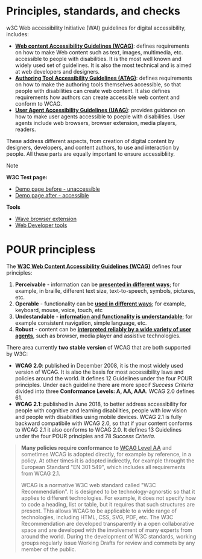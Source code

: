 # Principles, standards, and checks

w3C Web accessibility Initiative (WAI) guidelines for digital accessibility, includes:


- **[Web content Accessibility Guidelines (WCAG)](https://www.w3.org/WAI/standards-guidelines/wcag/)**: defines requirements on how to make Web content such as text, images, multimedia, etc. accessible to people with disabilities. It is the most well known and widely used set of guidelines. It is also the most technical and is aimed at web developers and designers.
- **[Authoring Tool Accessibility Guidelines (ATAG)](https://www.w3.org/WAI/standards-guidelines/atag/)**: defines requirements on how to make the authoring tools themselves accessible, so that people with disabilities can create web content. It also defines requirements how authors can create accessible web content and conform to WCAG.
- **[User Agent Accessibility Guidelines (UAAG)](https://www.w3.org/WAI/standards-guidelines/uaag/)**: provides guidance on how to make user agents accessible to poeple with disabilities. User agents include web browsers, browser extension, media players, readers.

These address different aspects, from creation of digital content by designers, developers, and content authors, to use and interaction by people. All these parts are equally important to ensure accessibliity.


> [!NOTE]
> **W3C Test page:**
> - [Demo page before - unaccessible](https://www.w3.org/WAI/demos/bad/before/home.html)
> - [Demo page after - accessible](https://www.w3.org/WAI/demos/bad/after/home.html)
>
> **Tools**
> - [Wave browser extension](https://wave.webaim.org/extension/)
> - [Web Developer tools](https://chromewebstore.google.com/detail/web-developer/bfbameneiokkgbdmiekhjnmfkcnldhhm)

# POUR principless

The [**W3C Web Content Accessibility Guidelines (WCAG)**](https://www.w3.org/WAI/standards-guidelines/wcag/) defines four principles:

1. **Perceivable** - information can be **<u>presented in different ways</u>**; for example, in braille, different text size, text-to-speech, symbols, pictures, etc.
2. **Operable** - functionality can be **<u>used in different ways</u>**; for example, keyboard, mouse, voice, touch, etc
3. **Undestandable** - **<u>information and functionality is understandable</u>**; for example consistent navigation, simple language, etc.
4. **Robust** - content can be **<u>interpreted reliably by a wide variety of user agents</u>**, such as browser, media player and assistive technologies.

There area currently **two stable version** of WCAG that are both supported by W3C:
- **WCAG 2.0**: published in December 2008, it is the most widely used version of WCAG. It is also the basis for most accessibility laws and policies around the world. It defines 12 Guidelines under the four POUR principles. Under each guideline there are more specif *Success Criteria* divided into three **Conformance Levels: A, AA, AAA**. WCAG 2.0 defines 61.
- **WCAG 2.1**: published in June 2018, to better address accessibility for people with cognitive and learning disabilities, people with low vision and people with disabilities using mobile devices. WCAG 2.1 is fully backward compatibile with WCAG 2.0, so that if your content conforms to WCAG 2.1 it also conforms to WCAG 2.0.
It defines 13 Guidelines under the four POUR principles and 78 *Success Criteria*.

> **Many policies require conformance to <u>WCAG Level AA</u>** and sometimes WCAG is adopted directly, for example by reference, in a policy. At other times it is adopted indirectly, for example throught the European Standard "EN 301 549", which includes all requirements from WCAG 2.1.
>
> WCAG is a normative W3C web standard called "W3C Recommendation". It is designed to be technology-agnorstic so that it applies to different technologies. For example, it does not specify how to code a heading, list or table, but it requires that such structures are present. This allows WCAG to be applicable to a wide range of technologies, including HTML, CSS, SVG, PDF, etc. The W3C Recommendation are developed transparently in a open collaborative space and are developed with the involvement of many experts from around the world. During the development of W3C standards, working groups regularly issue Working Drafts for review and commets by any member of the public.